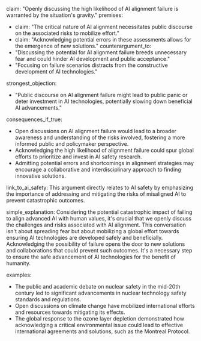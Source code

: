 claim: "Openly discussing the high likelihood of AI alignment failure is warranted by the situation's gravity."
premises:
  - claim: "The critical nature of AI alignment necessitates public discourse on the associated risks to mobilize effort."
  - claim: "Acknowledging potential errors in these assessments allows for the emergence of new solutions."
counterargument_to:
  - "Discussing the potential for AI alignment failure breeds unnecessary fear and could hinder AI development and public acceptance."
  - "Focusing on failure scenarios distracts from the constructive development of AI technologies."

strongest_objection:
  - "Public discourse on AI alignment failure might lead to public panic or deter investment in AI technologies, potentially slowing down beneficial AI advancements."

consequences_if_true:
  - Open discussions on AI alignment failure would lead to a broader awareness and understanding of the risks involved, fostering a more informed public and policymaker perspective.
  - Acknowledging the high likelihood of alignment failure could spur global efforts to prioritize and invest in AI safety research.
  - Admitting potential errors and shortcomings in alignment strategies may encourage a collaborative and interdisciplinary approach to finding innovative solutions.

link_to_ai_safety: This argument directly relates to AI safety by emphasizing the importance of addressing and mitigating the risks of misaligned AI to prevent catastrophic outcomes.

simple_explanation: Considering the potential catastrophic impact of failing to align advanced AI with human values, it's crucial that we openly discuss the challenges and risks associated with AI alignment. This conversation isn't about spreading fear but about mobilizing a global effort towards ensuring AI technologies are developed safely and beneficially. Acknowledging the possibility of failure opens the door to new solutions and collaborations that could prevent such outcomes. It's a necessary step to ensure the safe advancement of AI technologies for the benefit of humanity.

examples:
  - The public and academic debate on nuclear safety in the mid-20th century led to significant advancements in nuclear technology safety standards and regulations.
  - Open discussions on climate change have mobilized international efforts and resources towards mitigating its effects.
  - The global response to the ozone layer depletion demonstrated how acknowledging a critical environmental issue could lead to effective international agreements and solutions, such as the Montreal Protocol.